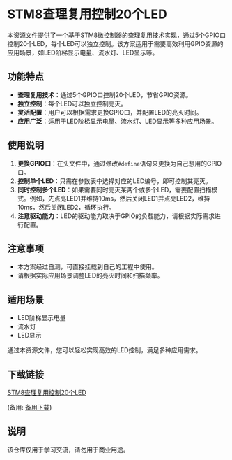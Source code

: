 # STM8查理复用控制20个LED

本资源文件提供了一个基于STM8微控制器的查理复用技术实现，通过5个GPIO口控制20个LED，每个LED可以独立控制。该方案适用于需要高效利用GPIO资源的应用场景，如LED阶梯显示电量、流水灯、LED显示等。

## 功能特点

- **查理复用技术**：通过5个GPIO口控制20个LED，节省GPIO资源。
- **独立控制**：每个LED可以独立控制亮灭。
- **灵活配置**：用户可以根据需求更换GPIO口，并配置LED的亮灭时间。
- **应用广泛**：适用于LED阶梯显示电量、流水灯、LED显示等多种应用场景。

## 使用说明

1. **更换GPIO口**：在头文件中，通过修改`#define`语句来更换为自己想用的GPIO口。
2. **控制单个LED**：只需在参数表中选择对应的LED编号，即可控制其亮灭。
3. **同时控制多个LED**：如果需要同时亮灭某两个或多个LED，需要配置扫描模式。例如，先点亮LED1并维持10ms，然后关闭LED1并点亮LED2，维持10ms，然后关闭LED2，循环执行。
4. **注意驱动能力**：LED的驱动能力取决于GPIO的负载能力，请根据实际需求进行配置。

## 注意事项

- 本方案经过自测，可直接挂载到自己的工程中使用。
- 请根据实际应用场景调整LED的亮灭时间和扫描频率。

## 适用场景

- LED阶梯显示电量
- 流水灯
- LED显示

通过本资源文件，您可以轻松实现高效的LED控制，满足多种应用需求。

## 下载链接
[STM8查理复用控制20个LED](https://pan.quark.cn/s/85a06563014f) 

(备用: [备用下载](https://pan.baidu.com/s/1XZ5yogRECJFcU1OhliBZZw?pwd=1234))

## 说明

该仓库仅用于学习交流，请勿用于商业用途。
